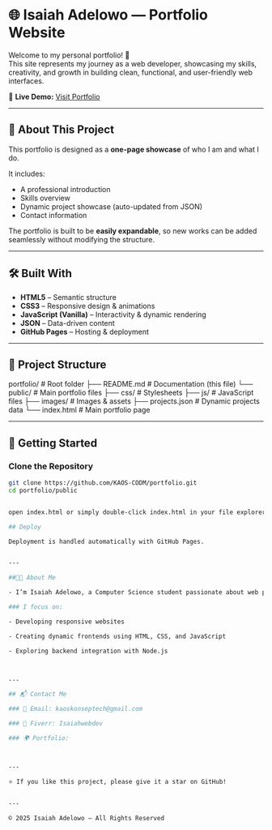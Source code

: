 # 🌐 Isaiah Adelowo — Portfolio Website

Welcome to my personal portfolio! 🚀  
This site represents my journey as a web developer, showcasing my skills, creativity, and growth in building clean, functional, and user-friendly web interfaces.

🔗 **Live Demo:** [Visit Portfolio](https://kaos-codm.github.io/portfolio/)

---

## 📌 About This Project

This portfolio is designed as a **one-page showcase** of who I am and what I do.

It includes:
- A professional introduction  
- Skills overview  
- Dynamic project showcase (auto-updated from JSON)  
- Contact information  

The portfolio is built to be **easily expandable**, so new works can be added seamlessly without modifying the structure.

---

## 🛠️ Built With
- **HTML5** – Semantic structure  
- **CSS3** – Responsive design & animations  
- **JavaScript (Vanilla)** – Interactivity & dynamic rendering  
- **JSON** – Data-driven content  
- **GitHub Pages** – Hosting & deployment  

---

## 📂 Project Structure

portfolio/              # Root folder ├── README.md           # Documentation (this file) └── public/             # Main portfolio files ├── css/            # Stylesheets ├── js/             # JavaScript files ├── images/         # Images & assets ├── projects.json   # Dynamic projects data └── index.html      # Main portfolio page

---

## 🚀 Getting Started

### Clone the Repository
```bash
git clone https://github.com/KAOS-CODM/portfolio.git
cd portfolio/public


open index.html or simply double-click index.html in your file explorer.

## Deploy

Deployment is handled automatically with GitHub Pages.


---

##👨‍💻 About Me

- I’m Isaiah Adelowo, a Computer Science student passionate about web programming.

### I focus on:

- Developing responsive websites

- Creating dynamic frontends using HTML, CSS, and JavaScript

- Exploring backend integration with Node.js



---

## 📬 Contact Me

### 📧 Email: kaoskonseptech@gmail.com

### 💼 Fiverr: Isaiahwebdev

### 🌍 Portfolio: 



---

⭐ If you like this project, please give it a star on GitHub!


---

© 2025 Isaiah Adelowo — All Rights Reserved